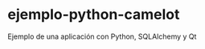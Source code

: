 ejemplo-python-camelot
======================

Ejemplo de una aplicación con Python, SQLAlchemy y Qt
